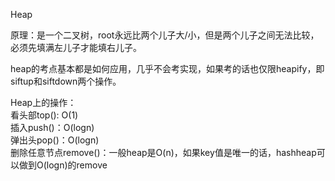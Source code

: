 Heap

原理：是一个二叉树，root永远比两个儿子大/小，但是两个儿子之间无法比较，必须先填满左儿子才能填右儿子。

heap的考点基本都是如何应用，几乎不会考实现，如果考的话也仅限heapify，即siftup和siftdown两个操作。

Heap上的操作：  
看头部top\(\): O\(1\)  
插入push\(\)：O\(logn\)  
弹出头pop\(\)：O\(logn\)  
删除任意节点remove\(\)：一般heap是O\(n\)，如果key值是唯一的话，hashheap可以做到O\(logn\)的remove

